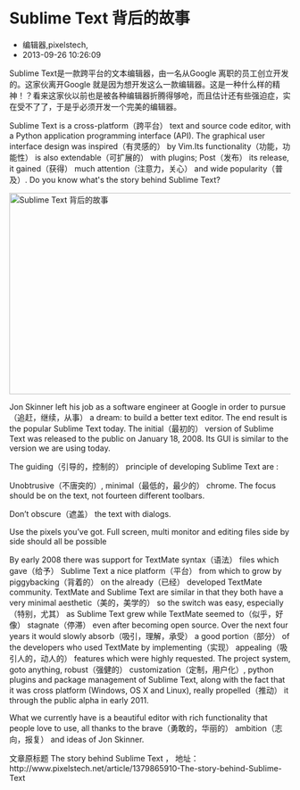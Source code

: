 # Sublime Text 背后的故事
- 编辑器,pixelstech,
- 2013-09-26 10:26:09


<p>Sublime Text是一款跨平台的文本编辑器，由一名从Google 离职的员工创立开发的。这家伙离开Google 就是因为想开发这么一款编辑器。这是一种什么样的精神！？看来这家伙以前也是被各种编辑器折腾得够呛，而且估计还有些强迫症，实在受不了了，于是乎必须开发一个完美的编辑器。</p>

<p>Sublime Text is a cross-platform（跨平台） text and source code editor, with a Python application programming interface (API). The graphical user interface design was inspired（有灵感的） by Vim.Its functionality（功能，功能性） is also extendable（可扩展的） with plugins; Post（发布） its release, it gained（获得） much attention（注意力，关心） and wide popularity（普及）. Do you know what's the story behind Sublime Text?</p>
<img style="display: block; margin-left: auto; margin-right: auto;" src="http://upload.wikimedia.org/wikipedia/en/8/82/Sublime-text-2-screenshot.png" alt="Sublime Text 背后的故事" width="640" height="361">
<p>Jon Skinner left his job as a software engineer at Google in order to pursue（追赶，继续，从事） a dream: to build a better text editor. The end result is the popular Sublime Text today. The initial（最初的） version of Sublime Text was released to the public on January 18, 2008. Its GUI is similar to the version we are using today. </p>

<p>The guiding（引导的，控制的） principle of developing Sublime Text are :</p>

<p>Unobtrusive（不唐突的）, minimal（最低的，最少的） chrome. The focus should be on the text, not fourteen different toolbars.</p>
<p>Don’t obscure（遮盖） the text with dialogs.</p>
<p>Use the pixels you’ve got. Full screen, multi monitor and editing files side by side should all be possible
</p><p>By early 2008 there was support for TextMate syntax（语法） files which gave（给予） Sublime Text a nice platform（平台） from which to grow by piggybacking（背着的） on the already（已经） developed TextMate community. TextMate and Sublime Text are similar in that they both have a very minimal aesthetic（美的，美学的） so the switch was easy, especially（特别，尤其） as Sublime Text grew while TextMate seemed to（似乎，好像） stagnate（停滞） even after becoming open source. Over the next four years it would slowly absorb（吸引，理解，承受） a good portion（部分） of the developers who used TextMate by implementing（实现） appealing（吸引人的，动人的） features which were highly requested. The project system, goto anything, robust（强健的） customization（定制，用户化）, python plugins and package management of Sublime Text, along with the fact that it was cross platform (Windows, OS X and Linux), really propelled（推动） it through the public alpha in early 2011.</p>

<p>What we currently have is a beautiful editor with rich functionality that people love to use, all thanks to the brave（勇敢的，华丽的） ambition（志向，报复） and ideas of Jon Skinner.</p>

<p>文章原标题 The story behind Sublime Text ， 地址：http://www.pixelstech.net/article/1379865910-The-story-behind-Sublime-Text</p>